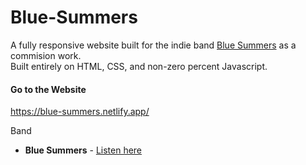 # Blue-Summers

A fully responsive website built for the indie band [Blue Summers](https://bluesummers.bandcamp.com/) as a commision work.</br>
Built entirely on HTML, CSS, and non-zero percent Javascript.<br>

#### Go to the Website
https://blue-summers.netlify.app/

Band

* **Blue Summers** - [Listen here](https://bluesummers.bandcamp.com/)
